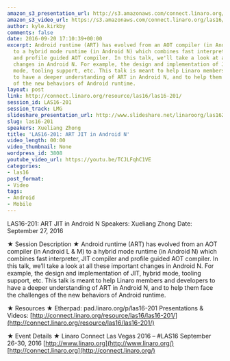 ```yaml
---
amazon_s3_presentation_url: http://s3.amazonaws.com/connect.linaro.org/las16/Presentations/Tuesday/LAS16-201%20-%20ART%20JIT%20in%20Android%20N.pdf
amazon_s3_video_url: https://s3.amazonaws.com/connect.linaro.org/las16/Videos/Tuesday/LAS16-201%20ART%20JIT%20Android%20N.mp4
author: kyle.kirkby
comments: false
date: 2016-09-20 17:10:39+00:00
excerpt: Android runtime (ART) has evolved from an AOT compiler (in Android L & M)
  to a hybrid mode runtime (in Android N) which combines fast interpreter, JIT compiler
  and profile guided AOT compiler. In this talk, we'll take a look at all these important
  changes in Android N. For example, the design and implementation of JIT, hybrid
  mode, tooling support, etc. This talk is meant to help Linaro members and developers
  to have a deeper understanding of ART in Android N, and to help them face the challenges
  of the new behaviors of Android runtime.
layout: post
link: http://connect.linaro.org/resource/las16/las16-201/
session_id: LAS16-201
session_track: LMG
slideshare_presentation_url: http://www.slideshare.net/linaroorg/las16201-art-jit-in-android-n
slug: las16-201
speakers: Xueliang Zhong
title: 'LAS16-201: ART JIT in Android N'
video_length: 00:00
video_thumbnail: None
wordpress_id: 3808
youtube_video_url: https://youtu.be/TCJLFqhC1VE
categories:
- las16
post_format:
- Video
tags:
- Android
- Mobile
---
```


LAS16-201: ART JIT in Android N
Speakers: Xueliang Zhong
Date: September 27, 2016

★ Session Description ★
Android runtime (ART) has evolved from an AOT compiler (in Android L & M) to a hybrid mode runtime (in Android N) which combines fast interpreter, JIT compiler and profile guided AOT compiler. In this talk, we’ll take a look at all these important changes in Android N. For example, the design and implementation of JIT, hybrid mode, tooling support, etc. This talk is meant to help Linaro members and developers to have a deeper understanding of ART in Android N, and to help them face the challenges of the new behaviors of Android runtime.

★ Resources ★
Etherpad: pad.linaro.org/p/las16-201
Presentations & Videos: [http://connect.linaro.org/resource/las16/las16-201/](http://connect.linaro.org/resource/las16/las16-201/)

★ Event Details ★
Linaro Connect Las Vegas 2016 – #LAS16
September 26-30, 2016
[http://www.linaro.org](http://www.linaro.org/)
[http://connect.linaro.org](http://connect.linaro.org/)
